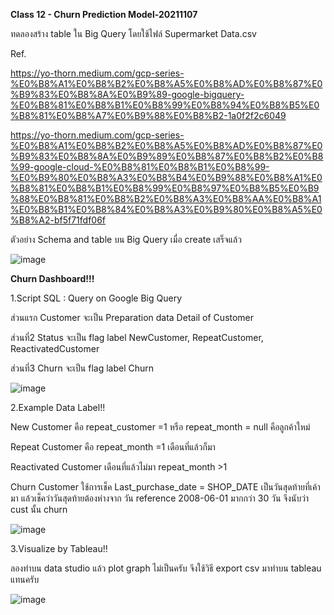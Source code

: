 **Class 12 - Churn Prediction Model-20211107**

ทดลองสร้าง table ใน Big Query โดยใช้ไฟล์ Supermarket Data.csv

Ref.

https://yo-thorn.medium.com/gcp-series-%E0%B8%A1%E0%B8%B2%E0%B8%A5%E0%B8%AD%E0%B8%87%E0%B9%83%E0%B8%8A%E0%B9%89-google-bigquery-%E0%B8%81%E0%B8%B1%E0%B8%99%E0%B8%94%E0%B8%B5%E0%B8%81%E0%B8%A7%E0%B9%88%E0%B8%B2-1a0f2f2c6049

https://yo-thorn.medium.com/gcp-series-%E0%B8%A1%E0%B8%B2%E0%B8%A5%E0%B8%AD%E0%B8%87%E0%B9%83%E0%B8%8A%E0%B9%89%E0%B8%87%E0%B8%B2%E0%B8%99-google-cloud-%E0%B8%81%E0%B8%B1%E0%B8%99-%E0%B9%80%E0%B8%A3%E0%B8%B4%E0%B9%88%E0%B8%A1%E0%B8%81%E0%B8%B1%E0%B8%99%E0%B8%97%E0%B8%B5%E0%B9%88%E0%B8%81%E0%B8%B2%E0%B8%A3%E0%B8%AA%E0%B8%A1%E0%B8%B1%E0%B8%84%E0%B8%A3%E0%B9%80%E0%B8%A5%E0%B8%A2-bf5f71fdf06f

ตัวอย่าง Schema and table บน Big Query เมื่อ create เสร็จแล้ว

![image](https://user-images.githubusercontent.com/73054276/144172708-77e22720-53ca-4a27-9f72-1b993be9254d.png)



**Churn Dashboard!!!**


1.Script SQL : Query on Google Big Query

ส่วนแรก Customer จะเป็น Preparation data Detail of Customer

ส่วนที่2 Status จะเป็น flag label NewCustomer, RepeatCustomer, ReactivatedCustomer

ส่วนที่3 Churn จะเป็น flag label Churn

![image](https://user-images.githubusercontent.com/73054276/144172895-e7f0dead-bc03-4c89-b484-a75faec10b27.png)


2.Example Data Label!!

New Customer คือ repeat_customer =1 หรือ repeat_month = null คือลูกค้าใหม่ 

Repeat Customer คือ repeat_month =1 เดือนที่แล้วก็มา

Reactivated Customer เดือนที่แล้วไม่มา repeat_month >1 

Churn Customer ใช้การเช็ค Last_purchase_date = SHOP_DATE เป็นวันสุดท้ายที่เค้ามา แล้วเช็คว่าวันสุดท้ายต้องห่างจาก วัน reference 2008-06-01 มากกว่า 30 วัน จึงนับว่า cust นั้น churn

![image](https://user-images.githubusercontent.com/73054276/144171558-e33b4a4f-0c85-46ee-a64e-c765054ef572.png)

3.Visualize by Tableau!!

ลองทำบน data studio แล้ว plot graph ไม่เป็นครับ จึงใช้วิธี export csv มาทำบน tableau แทนครับ

![image](https://user-images.githubusercontent.com/73054276/144035544-3785f2bc-dd01-4ec4-bc7e-b25a60ff5a4b.png)
